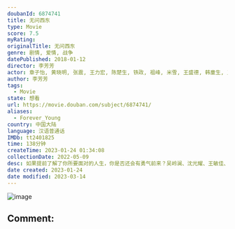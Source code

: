 ```yaml
---
doubanId: 6874741
title: 无问西东
type: Movie
score: 7.5
myRating: 
originalTitle: 无问西东
genre: 剧情, 爱情, 战争
datePublished: 2018-01-12
director: 李芳芳
actor: 章子怡, 黄晓明, 张震, 王力宏, 陈楚生, 铁政, 祖峰, 米雪, 王盛德, 韩童生, 王鑫, 郑铮, 章泽天, 黄梦莹, 林美秀, 保罗·菲利普·克拉克, 胡家华, 伊娜, 吴谨言, 纪帅, 王天泽, 伍麟凯, 都星言, 李洪权, 马修·雷·鲁格斯, 石燕京, 谌龙, 宣依, 王宏政
author: 李芳芳
tags:
  - Movie
state: 想看
url: https://movie.douban.com/subject/6874741/
aliases:
  - Forever_Young
country: 中国大陆
language: 汉语普通话
IMDb: tt2401825
time: 138分钟
createTime: 2023-01-24 01:34:08
collectionDate: 2022-05-09
desc: 如果提前了解了你所要面对的人生，你是否还会有勇气前来？吴岭澜、沈光耀、王敏佳、陈鹏、张果果，几个年轻人满怀诸多渴望，在四个非同凡响的时空中一路前行。吴岭澜（陈楚生饰），出发时意气风发，却很快在途中...
date created: 2023-01-24
date modified: 2023-03-14
---
```


![image](p2507572275.jpg)

Comment:
---
